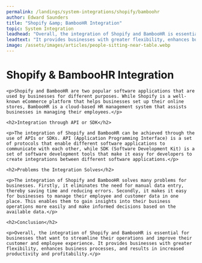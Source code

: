 ```yaml
---
permalink: /landings/system-integrations/shopify/bamboohr
author: Edward Saunders
title: "Shopify &amp; BambooHR Integration"
topic: System Integration
leadhead: "Overall, the integration of Shopify and BambooHR is essential for businesses that want to streamline their operations and improve their customer and employee experience"
leadtext: "It provides businesses with greater flexibility, enhances business processes, and results in increased productivity and profitability."
image: /assets/images/articles/people-sitting-near-table.webp
---
```

<div class="arttext">
	<h1>Shopify &amp; BambooHR Integration</h1>

	<p>Shopify and BambooHR are two popular software applications that are used by businesses for different purposes. While Shopify is a well-known eCommerce platform that helps businesses set up their online stores, BambooHR is a cloud-based HR management system that assists businesses in managing their employees.</p>

	<h2>Integration through API or SDK</h2>

	<p>The integration of Shopify and BambooHR can be achieved through the use of APIs or SDKs. API (Application Programming Interface) is a set of protocols that enable different software applications to communicate with each other, while SDK (Software Development Kit) is a set of software development tools that make it easy for developers to create integrations between different software applications.</p>

	<h2>Problems the Integration Solves</h2>

	<p>The integration of Shopify and BambooHR solves many problems for businesses. Firstly, it eliminates the need for manual data entry, thereby saving time and reducing errors. Secondly, it makes it easy for businesses to manage their employee and customer data in one place. This enables them to gain insights into their business operations more easily and make informed decisions based on the available data.</p>

	<h2>Conclusion</h2>

	<p>Overall, the integration of Shopify and BambooHR is essential for businesses that want to streamline their operations and improve their customer and employee experience. It provides businesses with greater flexibility, enhances business processes, and results in increased productivity and profitability.</p>

</div>